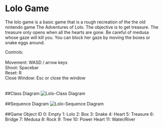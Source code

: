 # Lolo Game

The lolo game is a basic game that is a rough recreation of the the old nintendo game The Adventures of Lolo. The objective is to get treasure. The treasure only opens when all the hearts are gone. Be careful of medusa whose gaze will kill you. You can block her gaze by moving the boxes or snake eggs around. 

Controls:\
\
Movement: WASD / arrow keys\
Shoot: Spacebar\
Reset: R\
Close Window: Esc or close the window\
\
\
##Class Diagram
![Lolo-Class Diagram](https://user-images.githubusercontent.com/45579564/129933099-9b41be1c-4c5c-4705-98dd-900eebc23d5a.png)
\
\
##Sequence Diagram
![Lolo-Sequence Diagram](https://user-images.githubusercontent.com/45579564/129935752-149fdac1-4839-4fb3-8e04-475d68743cc0.png)
\
\
##Game Object ID
0: Empty
1: Lolo
2: Box
3: Snake
4: Heart
5: Treasure
6: Bridge
7: Medusa
8: Rock
9: Tree
10: Power Heart
11: Water/River
